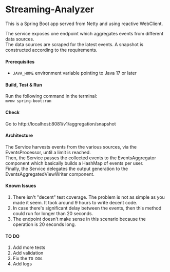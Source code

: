 # Streaming-Analyzer

This is a Spring Boot app served from Netty and using reactive WebClient.

The service exposes one endpoint which aggregates events from different data sources. \
The data sources are scraped for the latest events. A snapshot is constructed according to the requirements.

#### Prerequisites

* `JAVA_HOME` environment variable pointing to Java 17 or later

#### Build, Test & Run

Run the following command in the terminal: \
`mvnw spring-boot:run`

#### Check

Go to http://localhost:8081/v1/aggregation/snapshot

#### Architecture

The Service harvests events from the various sources, via the EventsProcessor, until a limit is reached. \
Then, the Service passes the collected events to the EventsAggregator component
which basically builds a HashMap of events per user. \
Finally, the Service delegates the output generation to the EventsAggregatedViewWriter component.

#### Known Issues

1. There isn't "decent" test coverage. The problem is not as simple as you made it seem.
   It took around 9 hours to write decent code.
2. In case there's significant delay between the events, then 
this method could run for longer than 20 seconds.
3. The endpoint doesn't make sense in this scenario because the operation is 20 seconds long.

#### TO DO

1. Add more tests
2. Add validation
3. Fix the `TO DO`s
4. Add logs
